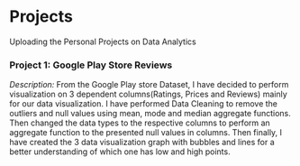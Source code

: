 # Projects
Uploading the Personal Projects on Data Analytics

### Project 1: Google Play Store Reviews
*Description:* From the Google Play store Dataset, I have decided to perform visualization on 3 dependent columns(Ratings, Prices and Reviews) mainly for our data visualization. I have performed Data Cleaning to remove the outliers and null values using mean, mode and median aggregate functions.
Then changed the data types to the respective columns to perform an aggregate function to the presented null values in columns. Then finally, I have created the 3 data visualization graph with bubbles and lines for a better understanding of which one has low and high points.

             
